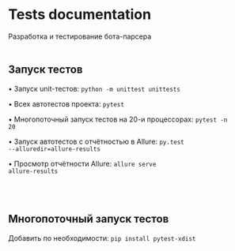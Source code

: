 # Tests documentation
Разработка и тестирование бота-парсера
<br /> <br />


## Запуск тестов
• Запуск unit-тестов: <code>python -m unittest unittests</code>

• Всех автотестов проекта: <code>pytest</code>

• Многопоточный запуск тестов на 20-и процессорах: <code>pytest -n 20</code>

• Запуск автотестов с отчётностью в Allure: <code>py.test --alluredir=allure-results</code>

• Просмотр отчётности Allure: <code>allure serve allure-results</code>

<!--
• Тестов модуля: <code>pytest test_mod.py</code>

• Запуск тестов из директории: <code>pytest testing/</code>
-->
<br /> <br />


## Многопоточный запуск тестов
Добавить по необходимости: <code>pip install pytest-xdist</code>
<br /> <br />
